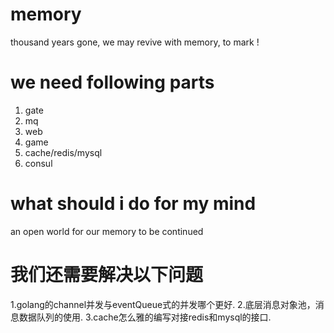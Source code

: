 # memory
thousand years gone, we may revive with memory, to mark !

# we need following parts
1. gate
2. mq
3. web
4. game
5. cache/redis/mysql
6. consul

# what should i do for my mind
an open world for our memory to be continued

# 我们还需要解决以下问题
1.golang的channel并发与eventQueue式的并发哪个更好.
2.底层消息对象池，消息数据队列的使用.
3.cache怎么雅的编写对接redis和mysql的接口.


